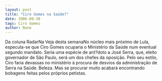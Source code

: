 ```yaml
---
layout: post
title: "Ciro Gomes na Saúde?"
date: 2006-09-30
tags: Ciro Gomes
author: None
---
```

Da coluna RadarNa Veja desta semanaNo núcleo mais próximo de Lula, especula-se que Ciro Gomes ocuparia o Ministério da Saúde num eventual segundo mandato. Seria uma espécie de ant?doto a José Serra, que, eleito governador de São Paulo, será um dos chefes da oposição. Pelo seu estilo, Ciro faria devassas no ministério à procura de desvios da administração de Serra na Saúde. Beleza. Mas se procurar muito acabará encontrando bobagens feitas pelos próprios petistas. 